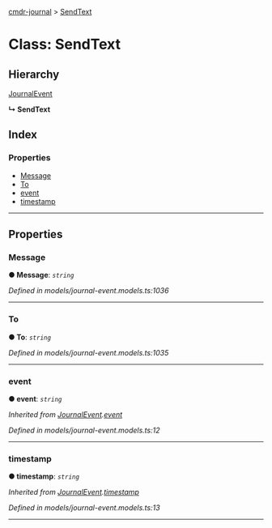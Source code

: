 [cmdr-journal](../README.md) > [SendText](../classes/sendtext.md)



# Class: SendText

## Hierarchy


 [JournalEvent](journalevent.md)

**↳ SendText**







## Index

### Properties

* [Message](sendtext.md#message)
* [To](sendtext.md#to)
* [event](sendtext.md#event)
* [timestamp](sendtext.md#timestamp)



---
## Properties
<a id="message"></a>

###  Message

**●  Message**:  *`string`* 

*Defined in models/journal-event.models.ts:1036*





___

<a id="to"></a>

###  To

**●  To**:  *`string`* 

*Defined in models/journal-event.models.ts:1035*





___

<a id="event"></a>

###  event

**●  event**:  *`string`* 

*Inherited from [JournalEvent](journalevent.md).[event](journalevent.md#event)*

*Defined in models/journal-event.models.ts:12*





___

<a id="timestamp"></a>

###  timestamp

**●  timestamp**:  *`string`* 

*Inherited from [JournalEvent](journalevent.md).[timestamp](journalevent.md#timestamp)*

*Defined in models/journal-event.models.ts:13*





___


